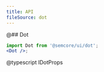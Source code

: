 ```yaml
---
title: API
fileSource: dot
---
```


@## Dot

```jsx
import Dot from '@semcore/ui/dot';
<Dot />;
```

@typescript IDotProps
